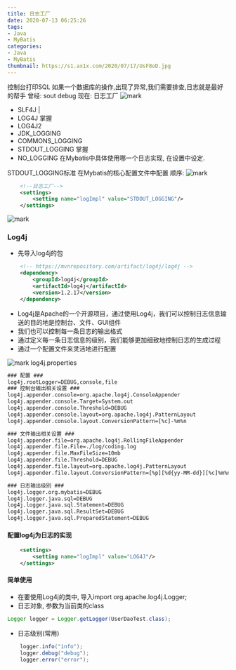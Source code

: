 ```yaml
---
title: 日志工厂
date: 2020-07-13 06:25:26
tags:
- Java
- MyBatis
categories: 
- Java
- MyBatis
thumbnail: https://s1.ax1x.com/2020/07/17/UsF8oD.jpg
---
```

控制台打印SQL
如果一个数据库的操作,出现了异常,我们需要排查,日志就是最好的帮手
曾经: sout debug
现在: 日志工厂
![mark](http://image.codingce.com.cn/blog/20200713/062903955.png)
- SLF4J | 
- LOG4J 掌握 
- LOG4J2 
- JDK_LOGGING 
- COMMONS_LOGGING 
- STDOUT_LOGGING 掌握
- NO_LOGGING
在Mybatis中具体使用哪一个日志实现, 在设置中设定.

STDOUT_LOGGING标准
在Mybatis的核心配置文件中配置
顺序:
![mark](http://image.codingce.com.cn/blog/20200713/063244618.png)
```xml
    <!--日志工厂-->
    <settings>
        <setting name="logImpl" value="STDOUT_LOGGING"/>
    </settings>
```
![mark](http://image.codingce.com.cn/blog/20200713/092612080.png)

### Log4j
- 先导入log4j的包
```xml
    <!-- https://mvnrepository.com/artifact/log4j/log4j -->
    <dependency>
        <groupId>log4j</groupId>
        <artifactId>log4j</artifactId>
        <version>1.2.17</version>
    </dependency>
```
- Log4j是Apache的一个开源项目，通过使用Log4j，我们可以控制日志信息输送的目的地是控制台、文件、GUI组件
- 我们也可以控制每一条日志的输出格式
- 通过定义每一条日志信息的级别，我们能够更加细致地控制日志的生成过程
- 通过一个配置文件来灵活地进行配置

![mark](http://image.codingce.com.cn/blog/20200713/102005379.png)
log4j.properties
```xml
### 配置 ###
log4j.rootLogger=DEBUG,console,file
### 控制台输出相关设置 ###
log4j.appender.console=org.apache.log4j.ConsoleAppender
log4j.appender.console.Target=System.out
log4j.appender.console.Threshold=DEBUG
log4j.appender.console.layout=org.apache.log4j.PatternLayout
log4j.appender.console.layout.ConversionPattern=[%c]-%m%n

### 文件输出相关设置 ###
log4j.appender.file=org.apache.log4j.RollingFileAppender
log4j.appender.file.File=./log/coding.log
log4j.appender.file.MaxFileSize=10mb
log4j.appender.file.Threshold=DEBUG
log4j.appender.file.layout=org.apache.log4j.PatternLayout
log4j.appender.file.layout.ConversionPattern=[%p][%d{yy-MM-dd}][%c]%m%n

### 日志输出级别 ###
log4j.logger.org.mybatis=DEBUG
log4j.logger.java.sql=DEBUG
log4j.logger.java.sql.Statement=DEBUG
log4j.logger.java.sql.ResultSet=DEBUG
log4j.logger.java.sql.PreparedStatement=DEBUG


```

#### 配置log4j为日志的实现
```xml
    <settings>
        <setting name="logImpl" value="LOG4J"/>
    </settings>
```
#### 简单使用
- 在要使用Log4j的类中, 导入import org.apache.log4j.Logger;
- 日志对象, 参数为当前类的class

```java
Logger logger = Logger.getLogger(UserDaoTest.class);
```

- 日志级别(常用)
```java
    logger.info("info");
    logger.debug("debug");
    logger.error("error");
```